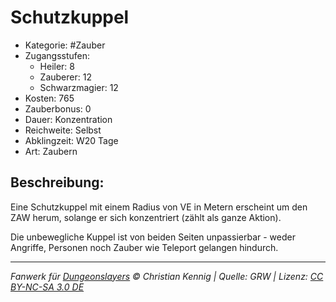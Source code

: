 # Schutzkuppel

- Kategorie: #Zauber
- Zugangsstufen:
  - Heiler: 8
  - Zauberer: 12
  - Schwarzmagier: 12
- Kosten: 765
- Zauberbonus: 0
- Dauer: Konzentration
- Reichweite: Selbst
- Abklingzeit: W20 Tage
- Art: Zaubern

## Beschreibung:

Eine Schutzkuppel mit einem Radius von VE in Metern erscheint um den ZAW herum, solange er sich konzentriert (zählt als ganze Aktion).

Die unbewegliche Kuppel ist von beiden Seiten unpassierbar - weder Angriffe, Personen noch Zauber wie Teleport gelangen hindurch.

---

_Fanwerk für [Dungeonslayers](https://www.dungeonslayers.net/) © Christian Kennig | Quelle: GRW | Lizenz: [CC BY-NC-SA 3.0 DE](https://creativecommons.org/licenses/by-nc-sa/3.0/de/)_
